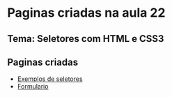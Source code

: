 # Paginas criadas na aula 22

## Tema: Seletores com HTML e CSS3

## Paginas criadas

- [Exemplos de seletores](./Paginas/pagina1.html)
- [Formulario](./Paginas/formulario.html)